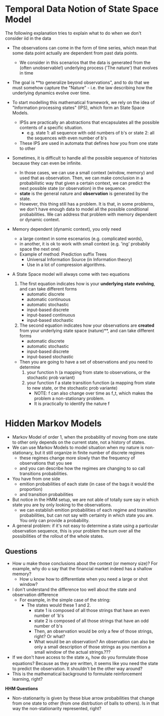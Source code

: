 # Temporal Data Notion of State Space Model
The following explanation tries to explain what to do when we don't consider iid in the data

- The observations can come in the form of time series, which mean that some data point actually are dependent from past data points.
    - We consider in this scenarios that the data is generated from the (often unobservable!) underlying process ('The nature') that evolves in time
- The goal is **to generalize beyond observations", and to do that we must somehow capture the "Nature" - i.e. the law describing how the underlying dynamics evolve over time.

- To start modelling this mathematical framework, we rely on the idea of "Information processing states" (IPS), which form an State Space Models.
    - IPSs are practically an abstractions that encapsulates all the possible contents of a specific situation.
        - e.g. state 1: all sequence with odd numbers of b's or state 2: all the sequences with even number of b's
    - These IPS are used in automata that defines how you from one state to other
- Sometimes, it is difficult to handle all the possible sequence of histories because they can even be infinite.
    - In those cases, we can use a small context (window, memory) and used that as observation. Then, we can make conclusion in a probabilistic way that given a certain context, we can predict the next possible state (or observation) in the sequence.
    - **state** is the general nature and **observation** is generated by the state.
    - However, this thing still has a problem. It is that, in some problems, we don't have enough data to model all the possible conditional probabilities. We can address that problem with memory dependent or dynamic context.
- Memory dependent (dynamic context), you only need 
    - a large context in some escenarios (e.g. complicated words),
    - in another, it is ok to work with small context (e.g. 'ing' probabily space the next one)
    - Example of method: Prediction suffix Trees
        - Universal Information Source (in Information theory)
        - Use in a lot of compression algorithms.

- A State Space model will always come with two equations
    1.  The first equation indicates how is your **underlying state evolving**, and can take different forms
        - automatic discrete
        - automatic continuous
        - automatic stochastic
        - input-based discrete
        - input-based continuous
        - input-based stochastic
    2. The second equation indicates how your observations are **created** from your underlying state space (nature)**, and can take different forms
        - automatic discrete
        - automatic stochastic
        - input-based discrete
        - input-based stochastic
    - Then you are going to have a set of observations and you need to determine
        1. your function h (a mapping from state to observations, or the stochastic prob variant)
        2. your function f a state transition function (a mapping from state to new state, or the stochastic prob variante)
            - NOTE: f can also change over time as f_t, which makes the problem a non-stationary problem.
            - It is practically to identify the nature f

# Hidden Markov Models

- Markov Model of order 1, when the probability of moving from one state to other only depends on the current state, not a history of states.
- We can use Markov Models to model situation when my nature is non-stationary, but it still organize in finite number of discrete regimes
    - these regimes change more slowly than the frequency of observations that you see
    - and you can describe how the regimes are changing to so call transitions probabilities.
- You have from one side
    - emition probabilities of each state (in case of the bags it would the proportion)
    - and transition probabilities
- But notice in the HMM setup, we are not able of totally sure say in which state you are by only looking to the observations.
    - we can establish emition probabilities of each regime and transition probabilities, but can not say with certainty in which state you are. You only can provide a probability.
- A general problem: if it's not easy to determine a state using a particular observation sequence, this is your problem the sum over all the possibilities of the rollout of the whole states.
## Questions

- How u make those conclusions about the context (or memory size)? For example, why do u say that the financial market indeed has a shallow memory?
    - How u know how to differentiate when you need a large or shot window?
- I don't understand the difference too well about the state and observation difference
    - For example, in the simple case of the string:
        - The states would these 1 and 2.
            - state 1 is composed of all those strings that have an even number of 'b's
            - state 2 is composed of all those strings that have an odd number of b's
            - Then, an observation would be only a few of those strings, right? Or what?
            - What would be an observation? An observation can also be only a small description of those strings as you mention a small window of the actual strings.???
- If we don't have access to the state $x_t$, how do you formulate those equations? Because as they are written, it seems like you need the state to predict the observation. It shouldn't be the other way around?
- This is the mathematical background to formulate reinforcement learning, right?

**HHM Questions**
- Non-stationarity is given by these blue arrow probabilities that change from one state to other (from one distrbution of balls to others). Is in that way the non-stationarity represented, right?
